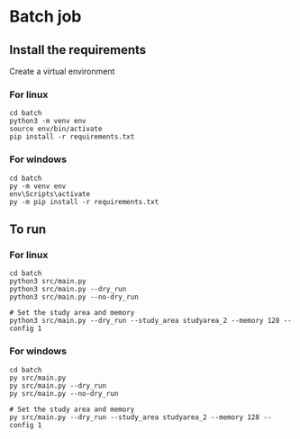# Batch job 

## Install the requirements

Create a virtual environment 

### For linux
```
cd batch
python3 -m venv env
source env/bin/activate
pip install -r requirements.txt
```

### For windows 

```
cd batch
py -m venv env
env\Scripts\activate
py -m pip install -r requirements.txt
```

## To run

### For linux

```
cd batch
python3 src/main.py
python3 src/main.py --dry_run
python3 src/main.py --no-dry_run

# Set the study area and memory
python3 src/main.py --dry_run --study_area studyarea_2 --memory 128 --config 1
```
### For windows 

```
cd batch
py src/main.py
py src/main.py --dry_run
py src/main.py --no-dry_run

# Set the study area and memory
py src/main.py --dry_run --study_area studyarea_2 --memory 128 --config 1
```

